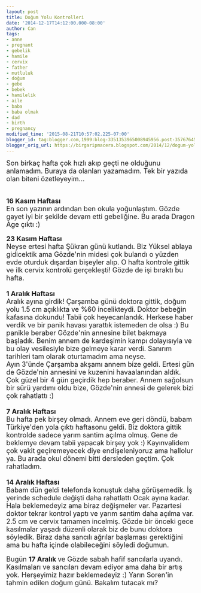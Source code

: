 ```yaml
---
layout: post
title: Doğum Yolu Kontrolleri
date: '2014-12-17T14:12:00.000-08:00'
author: Can
tags:
- anne
- pregnant
- gebelik
- hamile
- cervix
- father
- mutluluk
- doğum
- gebe
- bebek
- hamilelik
- aile
- baba
- baba olmak
- dad
- birth
- pregnancy
modified_time: '2015-08-21T10:57:02.225-07:00'
blogger_id: tag:blogger.com,1999:blog-3351353965008945956.post-3576764504250320707
blogger_orig_url: https://birgaripmacera.blogspot.com/2014/12/dogum-yolu-kontrolleri.html
---
```


<span style="font-size: large;">Son birkaç hafta çok hızlı akıp geçti ne olduğunu anlamadım. Buraya da olanları yazamadım. Tek bir yazıda olan biteni özetleyeyim...</span><br />
<a name='more'></a><br />
<span style="font-size: large;"><br /></span>
<span style="font-size: large;"><b>16 Kasım Haftası</b></span><br />
<span style="font-size: large;">En son yazının ardından ben okula yoğunlaştım. Gözde gayet iyi bir şekilde devam etti gebeliğine. Bu arada Dragon Age çıktı :)&nbsp;</span><br />
<br />
<span style="font-size: large;"><b>23 Kasım Haftası</b></span><br />
<span style="font-size: large;">Neyse ertesi hafta Şükran günü kutlandı. Biz Yüksel ablaya gidicektik ama Gözde'nin midesi çok bulandı o yüzden evde oturduk dışardan bişeyler alıp. O hafta kontrole gittik ve ilk cervix kontrolü gerçekleşti! Gözde de işi bıraktı bu hafta.</span><br />
<span style="font-size: large;"><br /></span>
<span style="font-size: large;"><b>1 Aralık Haftası</b></span><br />
<span style="font-size: large;">Aralık ayına girdik! Çarşamba günü doktora gittik, doğum yolu 1.5 cm açıklıkta ve %60 incelikteydi. Doktor bebeğin kafasına dokundu! Tabii çok heyecanlandık. Herkese haber verdik ve bir panik havası yarattık istemeden de olsa :) Bu panikle beraber Gözde'nin annesine bilet bakmaya başladık. Benim annem de kardeşimin kampı dolayısıyla ve bu olay vesilesiyle bize gelmeye karar verdi. Sanırım tarihleri tam olarak oturtamadım ama neyse.&nbsp;</span><br />
<span style="font-size: large;">Ayın 3'ünde Çarşamba akşamı annem bize geldi. Ertesi gün de Gözde'nin annesini ve kuzenini havaalanından aldık. Çok güzel bir 4 gün geçirdik hep beraber. Annem sağolsun bir sürü yardımı oldu bize, Gözde'nin annesi de gelerek bizi çok rahatlattı :)</span><br />
<span style="font-size: large;"><br /></span>
<span style="font-size: large;"><b>7 Aralık Haftası</b></span><br />
<span style="font-size: large;">Bu hafta pek birşey olmadı. Annem eve geri döndü, babam Türkiye'den yola çıktı haftasonu geldi. Biz doktora gittik kontrolde sadece yarım santim açılma olmuş. Gene de beklemye devam tabii yapacak birşey yok :) Kayınvalidem çok vakit geçiremeyecek diye endişeleniyoruz ama hallolur ya. Bu arada okul dönemi bitti dersleden geçtim. Çok rahatladım.</span><br />
<span style="font-size: large;"><br /></span>
<span style="font-size: large;"><b>14 Aralık Haftası</b></span><br />
<span style="font-size: large;">Babam dün geldi telefonda konuştuk daha görüşemedik. İş yerinde schedule değişti daha rahatlattı Ocak ayına kadar. Hala beklemedeyiz ama biraz değişmeler var. Pazartesi doktor tekrar kontrol yaptı ve yarım santim daha açılma var. 2.5 cm ve cervix tamamen incelmiş. Gözde bir önceki gece kasılmalar yaşadı düzenli olarak biz de bunu doktora söyledik. Biraz daha sancılı ağrılar başlaması gerektiğini ama bu hafta içinde olabileceğini söyledi doğumun.</span><br />
<br />
<span style="font-size: large;">Bugün <b>17 Aralık </b>ve Gözde sabah hafif sancılarla uyandı. Kasılmaları ve sancıları devam ediyor ama daha bir artış yok. Herşeyimiz hazır beklemedeyiz :) Yarın Soren'in tahmin edilen doğum günü. Bakalım tutacak mı? </span>